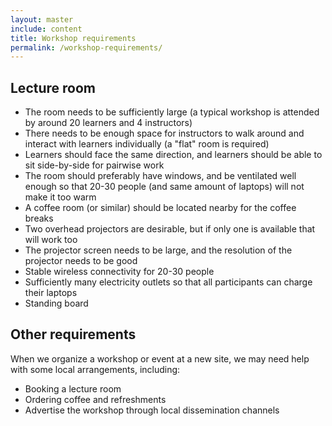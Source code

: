 ```yaml
---
layout: master
include: content
title: Workshop requirements 
permalink: /workshop-requirements/
---
```


## Lecture room

- The room needs to be sufficiently large (a typical workshop is attended by
  around 20 learners and 4 instructors)
- There needs to be enough space for instructors to walk around and interact
  with learners individually (a "flat" room is required)
- Learners should face the same direction, and learners should be able to sit
  side-by-side for pairwise work
- The room should preferably have windows, and be ventilated well enough so
  that 20-30 people (and same amount of laptops) will not make it too warm
- A coffee room (or similar) should be located nearby for the coffee breaks
- Two overhead projectors are desirable, but if only one is available that will
  work too
- The projector screen needs to be large, and the resolution of the projector
  needs to be good
- Stable wireless connectivity for 20-30 people
- Sufficiently many electricity outlets so that all participants can charge
  their laptops
- Standing board

## Other requirements

When we organize a workshop or event at a new site, we may need help with some local arrangements,
including:

- Booking a lecture room
- Ordering coffee and refreshments
- Advertise the workshop through local dissemination channels
